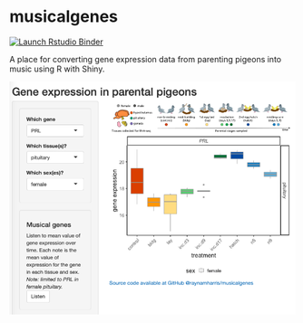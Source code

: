 # musicalgenes

<!-- badges: start -->
  [![Launch Rstudio Binder](http://mybinder.org/badge_logo.svg)](https://mybinder.org/v2/gh/raynamharris/musicalgenes/master?urlpath=rstudio)
  <!-- badges: end -->
  
A place for converting gene expression data from parenting pigeons into music using R with Shiny. 

![](./www/plotnplay.png)
